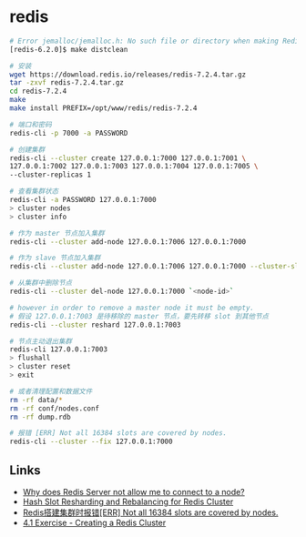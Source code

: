 # redis

```sh
# Error jemalloc/jemalloc.h: No such file or directory when making Redis
[redis-6.2.0]$ make distclean

# 安装
wget https://download.redis.io/releases/redis-7.2.4.tar.gz
tar -zxvf redis-7.2.4.tar.gz
cd redis-7.2.4
make
make install PREFIX=/opt/www/redis/redis-7.2.4

# 端口和密码
redis-cli -p 7000 -a PASSWORD

# 创建集群
redis-cli --cluster create 127.0.0.1:7000 127.0.0.1:7001 \
127.0.0.1:7002 127.0.0.1:7003 127.0.0.1:7004 127.0.0.1:7005 \
--cluster-replicas 1

# 查看集群状态
redis-cli -a PASSWORD 127.0.0.1:7000
> cluster nodes
> cluster info

# 作为 master 节点加入集群
redis-cli --cluster add-node 127.0.0.1:7006 127.0.0.1:7000

# 作为 slave 节点加入集群
redis-cli --cluster add-node 127.0.0.1:7006 127.0.0.1:7000 --cluster-slave

# 从集群中删除节点
redis-cli --cluster del-node 127.0.0.1:7000 `<node-id>`

# however in order to remove a master node it must be empty.
# 假设 127.0.0.1:7003 是待移除的 master 节点，要先转移 slot 到其他节点
redis-cli --cluster reshard 127.0.0.1:7003

# 节点主动退出集群
redis-cli 127.0.0.1:7003
> flushall
> cluster reset
> exit

# 或者清理配置和数据文件
rm -rf data/*
rm -rf conf/nodes.conf
rm -rf dump.rdb

# 报错 [ERR] Not all 16384 slots are covered by nodes.
redis-cli --cluster --fix 127.0.0.1:7000
```

## Links

- [Why does Redis Server not allow me to connect to a node?](https://stackoverflow.com/questions/37206993/why-does-redis-server-not-allow-me-to-connect-to-a-nodes)
- [Hash Slot Resharding and Rebalancing for Redis Cluster](https://severalnines.com/blog/hash-slot-resharding-and-rebalancing-redis-cluster/)
- [Redis搭建集群时报错[ERR] Not all 16384 slots are covered by nodes.](https://blog.csdn.net/qingbo_2920249511/article/details/121949083)
- [4.1 Exercise - Creating a Redis Cluster](https://redis.io/learn/operate/redis-at-scale/scalability/exercise-1)
